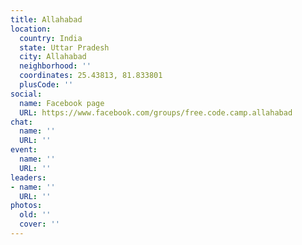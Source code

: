 ```yaml
---
title: Allahabad
location:
  country: India
  state: Uttar Pradesh
  city: Allahabad
  neighborhood: ''
  coordinates: 25.43813, 81.833801
  plusCode: ''
social:
  name: Facebook page
  URL: https://www.facebook.com/groups/free.code.camp.allahabad
chat:
  name: ''
  URL: ''
event:
  name: ''
  URL: ''
leaders:
- name: ''
  URL: ''
photos:
  old: ''
  cover: ''
---
```

